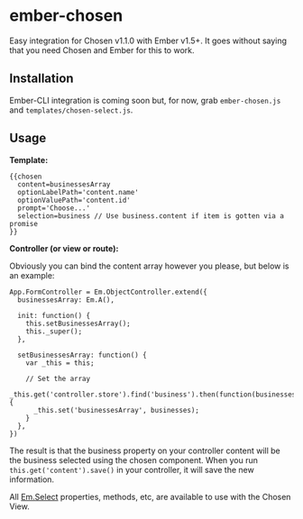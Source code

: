 ember-chosen
============

Easy integration for Chosen v1.1.0 with Ember v1.5+. It goes without saying that you need Chosen and Ember for this to work.

Installation
------

Ember-CLI integration is coming soon but, for now, grab `ember-chosen.js` and `templates/chosen-select.js`.

Usage
------

**Template:**

```
{{chosen
  content=businessesArray
  optionLabelPath='content.name'
  optionValuePath='content.id'
  prompt='Choose...'
  selection=business // Use business.content if item is gotten via a promise
}}
```

**Controller (or view or route):**

Obviously you can bind the content array however you please, but below is an example:

```
App.FormController = Em.ObjectController.extend({
  businessesArray: Em.A(),
  
  init: function() {
    this.setBusinessesArray();
    this._super();
  },
  
  setBusinessesArray: function() {
    var _this = this;
    
    // Set the array
    _this.get('controller.store').find('business').then(function(businesses) {
      _this.set('businessesArray', businesses);
    }
  },
})
```

The result is that the business property on your controller content will be the business selected using the chosen component. When you run `this.get('content').save()` in your controller, it will save the new information.

All [Em.Select](http://emberjs.com/api/classes/Ember.Select) properties, methods, etc, are available to use with the Chosen View.
